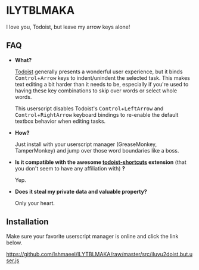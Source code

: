 # ILYTBLMAKA
I love you, Todoist, but leave my arrow keys alone!

## FAQ

* **What?**

  [Todoist](https://todoist.com/) generally presents a wonderful user experience, but it binds <kbd>Control</kbd>+<kbd>Arrow</kbd> keys to indent/unindent the selected task. This makes text editing a bit harder than it needs to be, especially if you're used to having these key combinations to skip over words or select whole words.
  
  This userscript disables Todoist's <kbd>Control</kbd>+<kbd>LeftArrow</kbd> and <kbd>Control</kbd>+<kbd>RightArrow</kbd> keyboard bindings to re-enable the default textbox behavior when editing tasks.
  
* **How?**

  Just install with your userscript manager (GreaseMonkey, TamperMonkey) and jump over those word boundaries like a boss.

* **Is it compatible with the awesome [todoist-shortcuts](https://github.com/mgsloan/todoist-shortcuts) extension** (that you don't seem to have any affiliation with) **?**

  Yep.
  
* **Does it steal my private data and valuable property?**

  Only your heart.


## Installation
Make sure your favorite userscript manager is online and click the link below.

https://github.com/Ishmaeel/ILYTBLMAKA/raw/master/src/iluvu2doist.but.user.js